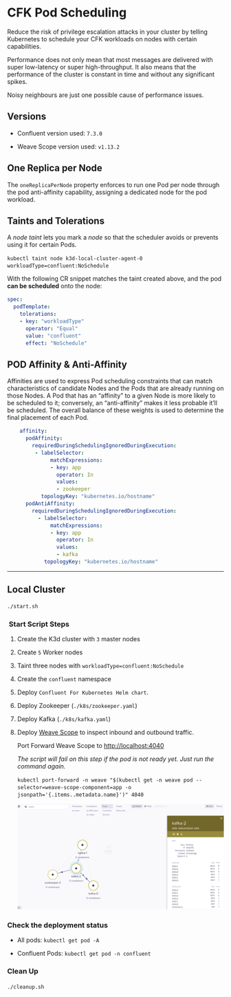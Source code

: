 # CFK Pod Scheduling

Reduce the risk of privilege escalation attacks in your cluster by telling Kubernetes to schedule your CFK workloads on nodes with certain capabilities.

Performance does not only mean that most messages are delivered with super low-latency or super high-throughput. It also means that the performance of the cluster is constant in time and without any significant spikes.

Noisy neighbours are just one possible cause of performance issues.

## Versions

* Confluent version used: `7.3.0`

* Weave Scope version used: `v1.13.2`

## One Replica per Node

The ```oneReplicaPerNode``` property enforces to run one Pod per node through the pod anti-affinity capability, assigning a dedicated node for the pod workload.

## Taints and Tolerations

A _node taint_ lets you mark a _node_ so that the scheduler avoids or prevents using it for certain Pods.

```kubectl taint node k3d-local-cluster-agent-0 workloadType=confluent:NoSchedule```

With the following CR snippet matches the taint created above, and the pod **can be scheduled** onto the node:

```yaml
spec:
  podTemplate:
    tolerations:
    - key: "workloadType"
      operator: "Equal"
      value: "confluent"
      effect: "NoSchedule"
```

## POD Affinity & Anti-Affinity

Affinities are used to express Pod scheduling constraints that can match characteristics of candidate Nodes and the Pods that are already running on those Nodes. A Pod that has an “affinity” to a given Node is more likely to be scheduled to it; conversely, an “anti-affinity” makes it less probable it’ll be scheduled. The overall balance of these weights is used to determine the final placement of each Pod.

```yaml
    affinity:
      podAffinity:
        requiredDuringSchedulingIgnoredDuringExecution:
         - labelSelector:
              matchExpressions:
              - key: app
                operator: In
                values:
                - zookeeper
           topologyKey: "kubernetes.io/hostname"
      podAntiAffinity:
        requiredDuringSchedulingIgnoredDuringExecution:
          - labelSelector:
              matchExpressions:
              - key: app
                operator: In
                values:
                - kafka
            topologyKey: "kubernetes.io/hostname"
```

---

## Local Cluster

```sh
./start.sh 
```

###  Start Script Steps

1. Create the K3d cluster with ```3``` master nodes  

2. Create ```5``` Worker nodes  

3. Taint three nodes with ```workloadType=confluent:NoSchedule```

4. Create the ```confluent``` namespace

5. Deploy ```Confluent For Kubernetes Helm chart```.

6. Deploy Zookeeper (```./k8s/zookeeper.yaml```)

7. Deploy Kafka (```./k8s/kafka.yaml```)

8. Deploy [Weave Scope](https://www.weave.works/docs/scope/latest/installing/#k8s) to inspect inbound and outbound traffic.

   Port Forward Weave Scope to <http://localhost:4040>

   _The script will fail on this step if the pod is not ready yet. Just run the command again._

   `kubectl port-forward -n weave "$(kubectl get -n weave pod --selector=weave-scope-component=app -o jsonpath='{.items..metadata.name}')" 4040`

    ![Weave Scope](../docs/outbound.png)

### Check the deployment status

* All pods: `kubectl get pod -A`

* Confluent Pods: `kubectl get pod -n confluent`

### Clean Up

` ./cleanup.sh `
 
